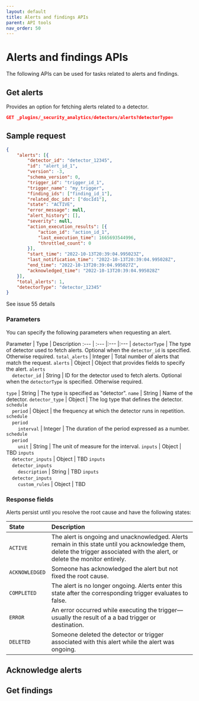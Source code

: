 ```yaml
---
layout: default
title: Alerts and findings APIs
parent: API tools
nav_order: 50
---
```



# Alerts and findings APIs

The following APIs can be used for tasks related to alerts and findings.

## Get alerts

Provides an option for fetching alerts related to a detector.

```json
GET _plugins/_security_analytics/detectors/alerts?detectorType=
```

## Sample request

```json
{
    "alerts": [{
        "detector_id": "detector_12345",
        "id": "alert_id_1",
        "version": -3,
        "schema_version": 0,
        "trigger_id": "trigger_id_1",
        "trigger_name": "my_trigger",
        "finding_ids": ["finding_id_1"],
        "related_doc_ids": ["docId1"],
        "state": "ACTIVE",
        "error_message": null,
        "alert_history": [],
        "severity": null,
        "action_execution_results": [{
            "action_id": "action_id_1",
            "last_execution_time": 1665693544996,
            "throttled_count": 0
        }],
        "start_time": "2022-10-13T20:39:04.995023Z",
        "last_notification_time": "2022-10-13T20:39:04.995028Z",
        "end_time": "2022-10-13T20:39:04.995027Z",
        "acknowledged_time": "2022-10-13T20:39:04.995028Z"
    }],
    "total_alerts": 1,
    "detectorType": "detector_12345"
}
```

See issue 55  details


### Parameters

You can specify the following parameters when requesting an alert.

Parameter | Type | Description 
:--- | :--- |:--- |:--- |
`detectorType` | The type of detector used to fetch alerts. Optional when the `detector_id` is specified. Otherwise required.
`total_alerts` | Integer | Total number of alerts that match the request.
`alerts` | Object | Object that provides fields to specify the alert.
`alerts`<br>&nbsp;&nbsp;&nbsp;&nbsp;`detector_id` | String | ID for the detector used to fetch alerts. Optional when the `detectorType` is specified. Otherwise required.

`type` | String | The type is specified as "detector".
`name` | String | Name of the detector.
`detector_type` | Object | The log type that defines the detector.
`schedule`<br>&nbsp;&nbsp;&nbsp;&nbsp;`period` | Object | the frequency at which the detector runs in repetition.
`schedule`<br>&nbsp;&nbsp;&nbsp;&nbsp;`period`<br>&nbsp;&nbsp;&nbsp;&nbsp;&nbsp;&nbsp;&nbsp;&nbsp;`interval` | Integer | The duration of the period expressed as a number.
`schedule`<br>&nbsp;&nbsp;&nbsp;&nbsp;`period`<br>&nbsp;&nbsp;&nbsp;&nbsp;&nbsp;&nbsp;&nbsp;&nbsp;`unit` | String | The unit of measure for the interval.
`inputs` | Object | TBD
`inputs`<br>&nbsp;&nbsp;&nbsp;&nbsp;`detector_inputs` | Object | TBD
`inputs`<br>&nbsp;&nbsp;&nbsp;&nbsp;`detector_inputs`<br>&nbsp;&nbsp;&nbsp;&nbsp;&nbsp;&nbsp;&nbsp;&nbsp;`description` | String | TBD
`inputs`<br>&nbsp;&nbsp;&nbsp;&nbsp;`detector_inputs`<br>&nbsp;&nbsp;&nbsp;&nbsp;&nbsp;&nbsp;&nbsp;&nbsp;`custom_rules` | Object | TBD

### Response fields

Alerts persist until you resolve the root cause and have the following states:

State | Description
:--- | :---
`ACTIVE` | The alert is ongoing and unacknowledged. Alerts remain in this state until you acknowledge them, delete the trigger associated with the alert, or delete the monitor entirely.
`ACKNOWLEDGED` | Someone has acknowledged the alert but not fixed the root cause.
`COMPLETED` | The alert is no longer ongoing. Alerts enter this state after the corresponding trigger evaluates to false.
`ERROR` | An error occurred while executing the trigger—usually the result of a a bad trigger or destination.
`DELETED` | Someone deleted the detector or trigger associated with this alert while the alert was ongoing.



## Acknowledge alerts

## Get findings



